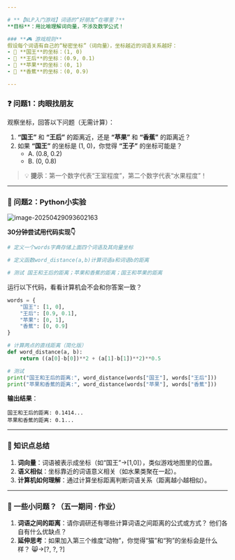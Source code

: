 ```yaml
---

# **【NLP入门游戏】词语的“好朋友”在哪里？**
**目标**：用比喻理解词向量，不涉及数学公式！

### **🎮 游戏规则**
假设每个词语有自己的“秘密坐标”（词向量），坐标越近的词语关系越好：
- 🏰 **国王**的坐标：(1, 0)  
- 👑 **王后**的坐标：(0.9, 0.1)  
- 🍎 **苹果**的坐标：(0, 1)  
- 🍌 **香蕉**的坐标：(0, 0.9)  

---
```


### **❓ 问题1：肉眼找朋友**
观察坐标，回答以下问题（无需计算）：
1. **“国王”** 和 **“王后”** 的距离近，还是 **“苹果”** 和 **“香蕉”** 的距离近？  
2. 如果 **“国王”** 的坐标是 (1, 0)，你觉得 **“王子”** 的坐标可能是？  
   - A. (0.8, 0.2)  
   - B. (0, 0.8)  

> 💡 **提示**：第一个数字代表“王室程度”，第二个数字代表“水果程度”！

---

### **🐍 问题2：Python小实验**

![image-20250429093602163](E:/Zoe/zoeChen119.github.io/assets/img/11入门自然语言处理-0/image-20250429093602163.png)

**30分钟尝试用代码实现👇**

```python
# 定义一个words字典存储上面四个词语及其向量坐标

# 定义函数word_distance(a,b)计算词语a和词语b的距离

# 测试 国王和王后的距离；苹果和香蕉的距离；国王和苹果的距离

```













运行以下代码，看看计算机会不会和你答案一致？
```python
words = {
    "国王": [1, 0], 
    "王后": [0.9, 0.1],
    "苹果": [0, 1],
    "香蕉": [0, 0.9]
}

# 计算两点的直线距离（简化版）
def word_distance(a, b):
    return ((a[0]-b[0])**2 + (a[1]-b[1])**2)**0.5

# 测试
print("国王和王后的距离:", word_distance(words["国王"], words["王后"]))
print("苹果和香蕉的距离:", word_distance(words["苹果"], words["香蕉"]))
```

**输出结果**：
```
国王和王后的距离: 0.1414...
苹果和香蕉的距离: 0.1...
```

---

### **🎯 知识点总结**
1. **词向量**：词语被表示成坐标（如“国王”→[1,0]），类似游戏地图里的位置。  
2. **语义相似**：坐标靠近的词语意义相关（如水果类聚在一起）。  
3. **计算机如何理解**：通过计算坐标距离判断词语关系（距离越小越相似）。  

---

### **🌟 一些小问题？（五一期间 · 作业）**
1. **词语之间的距离**：请你调研还有哪些计算词语之间距离的公式或方式？  他们各自有什么优缺点？
2. **延伸思考**：如果加入第三个维度“动物”，你觉得“猫”和“狗”的坐标会是什么样？ 😸→[?, ?, ?]

